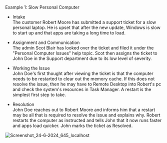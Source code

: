 Example 1: Slow Personal Computer

- Intake<br />
The customer Robert Moore has submitted a support ticket for a slow personal laptop.  He is upset that after the new update, Windows is slow to start up and that apps are taking a long time to load.

- Assignment and Communication<br />
The admin Scot Blair has looked over the ticket and filed it under the "Personal Computer Issues" help topic.  Scot then assigns the ticket to John Doe in the Support department due to its low level of severity.

- Working the Issue<br />
John Doe's first thought after viewing the ticket is that the computer needs to be restarted to clear out the memory cache.  If this does not resolve the issue, then he may have to Remote Desktop into Robert's pc and check the system's resources in Task Manager.  A restart is the simplest first step to take.

- Resolution<br />
John Doe reaches out to Robert Moore and informs him that a restart may be all that is required to resolve the issue and explains why.  Robert restarts the computer as instructed and tells John that it now runs faster and apps load quicker.  John marks the ticket as Resolved.

![Screenshot_24-6-2024_645_localhost](https://github.com/ScotBlair/ticket-lifecycle/assets/171102023/fc0659d3-d748-4de3-8c31-de5da5fe8a05)
